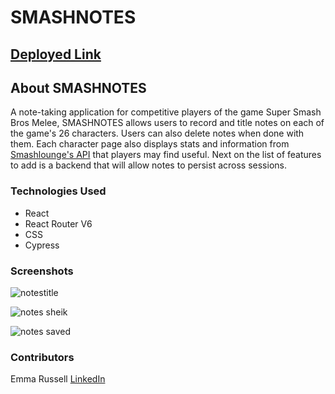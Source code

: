 # SMASHNOTES

## [Deployed Link](https://nairnairnair.github.io/smashnotes/)

## About SMASHNOTES

A note-taking application for competitive players of the game Super Smash Bros Melee, SMASHNOTES allows users to record and title notes on each of the game's 26 characters. Users can also delete notes when done with them. Each character page also displays stats and information from [Smashlounge's API](http://smashlounge.com/api/doc) that players may find useful. Next on the list of features to add is a backend that will allow notes to persist across sessions. 

### Technologies Used


* React
* React Router V6
* CSS
* Cypress

### Screenshots

![notestitle](https://user-images.githubusercontent.com/103080131/192201003-4a9ea463-585a-406d-8f45-da063f600acc.jpg)

![notes sheik](https://user-images.githubusercontent.com/103080131/192201057-96b9dc11-fb56-490a-a6df-51ff8a11729e.jpg)

![notes saved](https://user-images.githubusercontent.com/103080131/192201145-19ab24ab-bde9-4057-9cee-ed53772f115f.jpg)


### Contributors

Emma Russell [LinkedIn](https://www.linkedin.com/in/emma-mm-russell/)

